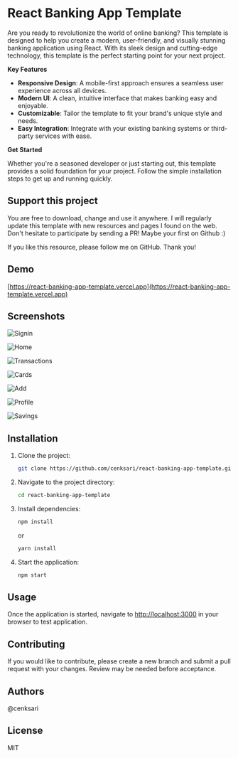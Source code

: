 # React Banking App Template

Are you ready to revolutionize the world of online banking? This template is designed to help you create a modern, user-friendly, and visually stunning banking application using React. With its sleek design and cutting-edge technology, this template is the perfect starting point for your next project.

**Key Features**

- **Responsive Design**: A mobile-first approach ensures a seamless user experience across all devices.
- **Modern UI**: A clean, intuitive interface that makes banking easy and enjoyable.
- **Customizable**: Tailor the template to fit your brand's unique style and needs.
- **Easy Integration**: Integrate with your existing banking systems or third-party services with ease.

**Get Started**

Whether you're a seasoned developer or just starting out, this template provides a solid foundation for your project. Follow the simple installation steps to get up and running quickly.

## Support this project

You are free to download, change and use it anywhere. I will regularly update this template with new resources and pages I found on the web. Don't hesitate to participate by sending a PR! Maybe your first on Github :)

If you like this resource, please follow me on GitHub. Thank you!

## Demo

[https://react-banking-app-template.vercel.app](https://react-banking-app-template.vercel.app)

## Screenshots

![Signin](https://raw.githubusercontent.com/cenksari/react-banking-app-template/master/screenshots/signin.png)

![Home](https://raw.githubusercontent.com/cenksari/react-banking-app-template/master/screenshots/home.png)

![Transactions](https://raw.githubusercontent.com/cenksari/react-banking-app-template/master/screenshots/transactions.png)

![Cards](https://raw.githubusercontent.com/cenksari/react-banking-app-template/master/screenshots/cards.png)

![Add](https://raw.githubusercontent.com/cenksari/react-banking-app-template/master/screenshots/addmoney.png)

![Profile](https://raw.githubusercontent.com/cenksari/react-banking-app-template/master/screenshots/profile.png)

![Savings](https://raw.githubusercontent.com/cenksari/react-banking-app-template/master/screenshots/savings.png)

## Installation

1. Clone the project:

   ```bash
   git clone https://github.com/cenksari/react-banking-app-template.git
   ```

2. Navigate to the project directory:

   ```bash
   cd react-banking-app-template
   ```

3. Install dependencies:

   ```bash
   npm install
   ```

   or

   ```bash
   yarn install
   ```

4. Start the application:

   ```bash
   npm start
   ```

## Usage

Once the application is started, navigate to [http://localhost:3000](http://localhost:3000) in your browser to test application.

## Contributing

If you would like to contribute, please create a new branch and submit a pull request with your changes. Review may be needed before acceptance.

## Authors

@cenksari

## License

MIT
